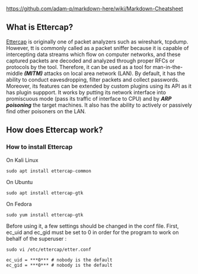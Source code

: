 https://github.com/adam-p/markdown-here/wiki/Markdown-Cheatsheet

## What is Ettercap?
[Ettercap](https://en.wikipedia.org/wiki/Ettercap_(software)) is originally one of packet analyzers such as wireshark, tcpdump. However, tt is commonly called as a packet sniffer because it is capable of intercepting data streams which flow on computer networks, and these captured packets are decoded and analyzed through proper RFCs or protocols by the tool. Therefore, it can be used as a tool for man-in-the-middle ***(MITM)*** attacks on local area network (LAN). By default, it has the ability to conduct eavesdropping, filter packets and collect passwords. Moreover, its features can be extended by custom plugins using its API as it has plugin suppport. It works by putting its network interface into promiscuous mode (pass its traffic of interface to CPU) and by ***ARP poisoning*** the target machines. It also has the ability to actively or passively find other poisoners on the LAN.

## How does Ettercap work?
### How to install Ettercap
On Kali Linux
```
sudo apt install ettercap-common
```
On Ubuntu
```
sudo apt install ettercap-gtk
```
On Fedora
```
sudo yum install ettercap-gtk
```
Before using it, a few settings should be changed in the conf file.
First, ec_uid and ec_gid must be set to 0 in order for the program to work on behalf of the superuser
:

```
sudo vi /etc/ettercap/etter.conf
```

```
ec_uid = ***0*** # nobody is the default
ec_gid = ***0*** # nobody is the default
```
